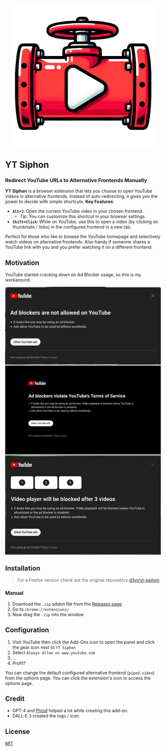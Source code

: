 <p align="center">
  <img width="460" src="src/icons/logo.png" alt="YT Siphon Logo">
</p>

# YT Siphon
### Redirect YouTube URLs to Alternative Frontends Manually

**YT Siphon** is a browser extension that lets you choose to open YouTube videos in alternative frontends. Instead of auto-redirecting, it gives you the power to decide with simple shortcuts.
**Key Features**:
- **`Alt+J`**: Open the current YouTube video in your chosen frontend.
  - *Tip*: You can customize this shortcut in your browser settings.
- **`Shift+Click`**: While on YouTube, use this to open a video (by clicking on thumbnails / links) in the configured frontend in a new tab.

Perfect for those who like to browse the YouTube homepage and selectively watch videos on alternative frontends. Also handy if someone shares a YouTube link with you and you prefer watching it on a different frontend.

## Motivation
YouTube started cracking down on Ad Blocker usage, so this is my workaround.

![Ad Blocker Not Allowed](screenshots/adblocker-notallowed.jpg)
![Ad Blocker TOS](screenshots/adblocker-tos.png)
![Ad Blocker Counter](screenshots/adblocker-counter.png)

## Installation

> For a Firefox version check out the original reposetory [d3vr/yt-siphon](https://github.com/d3vr/yt-siphon)

### Manual
1. Download the `.zip` addon file from the [Releases page](https://github.com/d3vr/yt-siphon/releases/)
2. Go to `chrome://extensions/`
3. Now drag the `.zip` into the window


## Configuration
1. Visit YouTube then click the Add-Ons icon to open the panel and click the gear icon next to `YT Siphon`
2. Select `Always Allow on www.youtube.com`
3. ...
4. Profit?

You can change the default configured alternative frontend (`piped.video`) from the options page. You can click the extension's icon to access the options page.

## Credit
- GPT-4 and [Phind](https://www.phind.com/) helped a lot while creating this add-on.
- DALL-E 3 created the logo / icon.

## License
[MIT](https://www.tldrlegal.com/license/mit-license)

